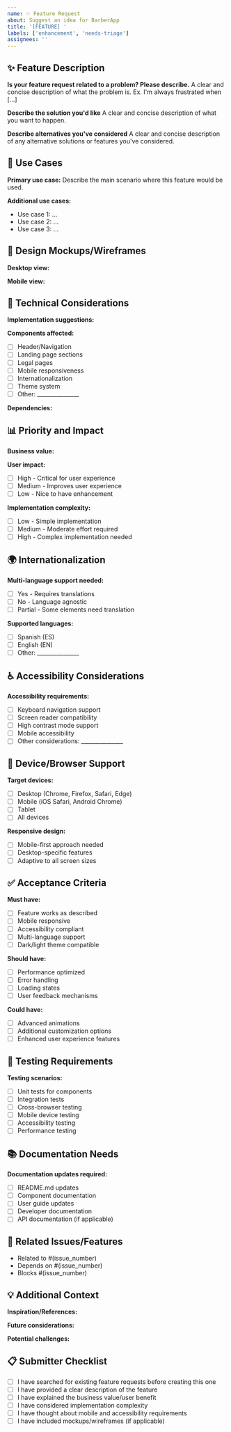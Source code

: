 ```yaml
---
name: ✨ Feature Request
about: Suggest an idea for BarberApp
title: '[FEATURE] '
labels: ['enhancement', 'needs-triage']
assignees: ''
---
```


## ✨ Feature Description

**Is your feature request related to a problem? Please describe.**
A clear and concise description of what the problem is. Ex. I'm always frustrated when [...]

**Describe the solution you'd like**
A clear and concise description of what you want to happen.

**Describe alternatives you've considered**
A clear and concise description of any alternative solutions or features you've considered.

## 🎯 Use Cases

**Primary use case:**
Describe the main scenario where this feature would be used.

**Additional use cases:**
- Use case 1: ...
- Use case 2: ...
- Use case 3: ...

## 🎨 Design Mockups/Wireframes

<!-- If applicable, add mockups, wireframes, or sketches to help visualize the feature -->

**Desktop view:**
<!-- Add desktop mockups here -->

**Mobile view:**
<!-- Add mobile mockups here -->

## 🔧 Technical Considerations

**Implementation suggestions:**
<!-- If you have ideas about how this could be implemented -->

**Components affected:**
- [ ] Header/Navigation
- [ ] Landing page sections
- [ ] Legal pages
- [ ] Mobile responsiveness
- [ ] Internationalization
- [ ] Theme system
- [ ] Other: _______________

**Dependencies:**
<!-- List any dependencies or prerequisites -->

## 📊 Priority and Impact

**Business value:**
<!-- How does this feature add value to users/business? -->

**User impact:**
- [ ] High - Critical for user experience
- [ ] Medium - Improves user experience
- [ ] Low - Nice to have enhancement

**Implementation complexity:**
- [ ] Low - Simple implementation
- [ ] Medium - Moderate effort required
- [ ] High - Complex implementation needed

## 🌍 Internationalization

**Multi-language support needed:**
- [ ] Yes - Requires translations
- [ ] No - Language agnostic
- [ ] Partial - Some elements need translation

**Supported languages:**
- [ ] Spanish (ES)
- [ ] English (EN)
- [ ] Other: _______________

## ♿ Accessibility Considerations

**Accessibility requirements:**
- [ ] Keyboard navigation support
- [ ] Screen reader compatibility
- [ ] High contrast mode support
- [ ] Mobile accessibility
- [ ] Other considerations: _______________

## 📱 Device/Browser Support

**Target devices:**
- [ ] Desktop (Chrome, Firefox, Safari, Edge)
- [ ] Mobile (iOS Safari, Android Chrome)
- [ ] Tablet
- [ ] All devices

**Responsive design:**
- [ ] Mobile-first approach needed
- [ ] Desktop-specific features
- [ ] Adaptive to all screen sizes

## ✅ Acceptance Criteria

<!-- Define what needs to be completed for this feature to be considered done -->

**Must have:**
- [ ] Feature works as described
- [ ] Mobile responsive
- [ ] Accessibility compliant
- [ ] Multi-language support
- [ ] Dark/light theme compatible

**Should have:**
- [ ] Performance optimized
- [ ] Error handling
- [ ] Loading states
- [ ] User feedback mechanisms

**Could have:**
- [ ] Advanced animations
- [ ] Additional customization options
- [ ] Enhanced user experience features

## 🧪 Testing Requirements

**Testing scenarios:**
- [ ] Unit tests for components
- [ ] Integration tests
- [ ] Cross-browser testing
- [ ] Mobile device testing
- [ ] Accessibility testing
- [ ] Performance testing

## 📚 Documentation Needs

**Documentation updates required:**
- [ ] README.md updates
- [ ] Component documentation
- [ ] User guide updates
- [ ] Developer documentation
- [ ] API documentation (if applicable)

## 🔗 Related Issues/Features

<!-- Link any related issues or features -->
- Related to #(issue_number)
- Depends on #(issue_number)
- Blocks #(issue_number)

## 💡 Additional Context

**Inspiration/References:**
<!-- Links to similar features on other sites, articles, or research -->

**Future considerations:**
<!-- How might this feature evolve in the future? -->

**Potential challenges:**
<!-- What challenges do you foresee in implementing this? -->

## 📋 Submitter Checklist

- [ ] I have searched for existing feature requests before creating this one
- [ ] I have provided a clear description of the feature
- [ ] I have explained the business value/user benefit
- [ ] I have considered implementation complexity
- [ ] I have thought about mobile and accessibility requirements
- [ ] I have included mockups/wireframes (if applicable) 